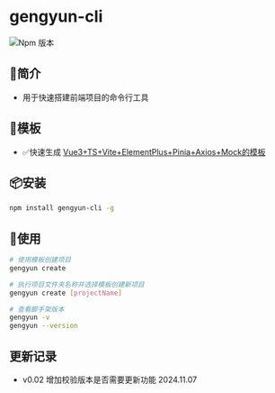 # gengyun-cli
![Npm 版本](https://img.shields.io/badge/gengyun-cli_v0.0.1-yellow)

## 📖简介
- 用于快速搭建前端项目的命令行工具

## 📕模板
- ✅快速生成 [Vue3+TS+Vite+ElementPlus+Pinia+Axios+Mock的模板](https://github.com/weiwang-1992/vue3-admin-template)

## 📦安装

```bash
npm install gengyun-cli -g
```

## 🚩使用

```bash
# 使用模板创建项目
gengyun create

# 执行项目文件夹名称并选择模板创建新项目
gengyun create [projectName]

# 查看脚手架版本
gengyun -v
gengyun --version
```

## 更新记录
-  v0.02 增加校验版本是否需要更新功能 2024.11.07 


